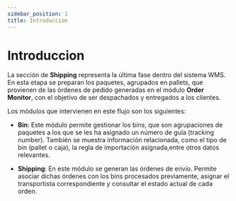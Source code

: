 ```yaml
---
sidebar_position: 1
title: Introduccion
---
```

# Introduccion

La sección de **Shipping** representa la última fase dentro del sistema WMS. En esta etapa se preparan los paquetes, agrupados en pallets, que provienen de las órdenes de pedido generadas en el módulo **Order Monitor**, con el objetivo de ser despachados y entregados a los clientes.

Los módulos que intervienen en este flujo son los siguientes:

- **Bin**: Este módulo permite gestionar los bins, que son agrupaciones de paquetes a los que se les ha asignado un número de guía (tracking number). También se muestra información relacionada, como el tipo de bin (pallet o caja), la regla de importación asignada,entre otros datos relevantes.

- **Shipping**: En este módulo se generan las órdenes de envío. Permite asociar dichas órdenes con los bins procesados previamente, asignar el transportista correspondiente y consultar el estado actual de cada orden.

